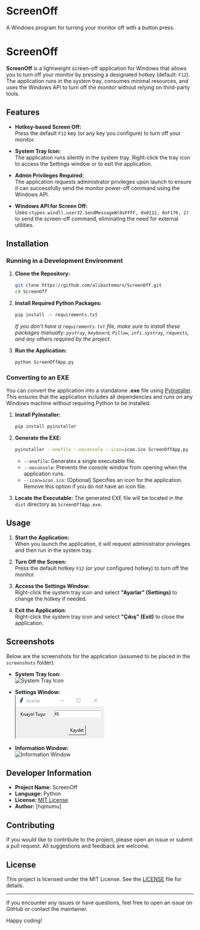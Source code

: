 # ScreenOff
A Windows program for turning your monitor off with a button press.

# ScreenOff

**ScreenOff** is a lightweight screen-off application for Windows that allows you to turn off your monitor by pressing a designated hotkey (default: `F12`). The application runs in the system tray, consumes minimal resources, and uses the Windows API to turn off the monitor without relying on third-party tools.

## Features

- **Hotkey-based Screen Off:**  
  Press the default `F12` key (or any key you configure) to turn off your monitor.

- **System Tray Icon:**  
  The application runs silently in the system tray. Right-click the tray icon to access the Settings window or to exit the application.

- **Admin Privileges Required:**  
  The application requests administrator privileges upon launch to ensure it can successfully send the monitor power-off command using the Windows API.

- **Windows API for Screen Off:**  
  Uses `ctypes.windll.user32.SendMessageW(0xFFFF, 0x0112, 0xF170, 2)` to send the screen-off command, eliminating the need for external utilities.

## Installation

### Running in a Development Environment

1. **Clone the Repository:**
    ```bash
    git clone https://github.com/alibaztomars/ScreenOff.git
    cd ScreenOff
    ```

2. **Install Required Python Packages:**
    ```bash
    pip install -r requirements.txt
    ```
    *If you don't have a `requirements.txt` file, make sure to install these packages manually: `pystray`, `keyboard`, `Pillow`, `infi.systray`, `requests`, and any others required by the project.*

3. **Run the Application:**
    ```bash
    python ScreenOffApp.py
    ```

### Converting to an EXE

You can convert the application into a standalone **.exe** file using [PyInstaller](https://pyinstaller.readthedocs.io/en/stable/). This ensures that the application includes all dependencies and runs on any Windows machine without requiring Python to be installed.

1. **Install PyInstaller:**
    ```bash
    pip install pyinstaller
    ```

2. **Generate the EXE:**
    ```bash
    pyinstaller --onefile --noconsole --icon=icon.ico ScreenOffApp.py
    ```
    - `--onefile`: Generates a single executable file.
    - `--noconsole`: Prevents the console window from opening when the application runs.
    - `--icon=icon.ico`: (Optional) Specifies an icon for the application. Remove this option if you do not have an icon file.

3. **Locate the Executable:**
    The generated EXE file will be located in the `dist` directory as `ScreenOffApp.exe`.

## Usage

1. **Start the Application:**  
   When you launch the application, it will request administrator privileges and then run in the system tray.

2. **Turn Off the Screen:**  
   Press the default hotkey `F12` (or your configured hotkey) to turn off the monitor.

3. **Access the Settings Window:**  
   Right-click the system tray icon and select **"Ayarlar" (Settings)** to change the hotkey if needed.

4. **Exit the Application:**  
   Right-click the system tray icon and select **"Çıkış" (Exit)** to close the application.

## Screenshots

Below are the screenshots for the application (assumed to be placed in the `screenshots` folder):

- **System Tray Icon:**  
  ![System Tray Icon](screenshots/systray_icon.png)

- **Settings Window:**  
  ![Settings Window](screenshots/settings_window.png)

- **Information Window:**  
  ![Information Window](screenshots/info_window.png)

## Developer Information

- **Project Name:** ScreenOff  
- **Language:** Python  
- **License:** [MIT License](LICENSE)  
- **Author:** [hqmumu]

## Contributing

If you would like to contribute to the project, please open an issue or submit a pull request. All suggestions and feedback are welcome.

## License

This project is licensed under the MIT License. See the [LICENSE](LICENSE) file for details.

---

If you encounter any issues or have questions, feel free to open an issue on GitHub or contact the maintainer.

Happy coding!
